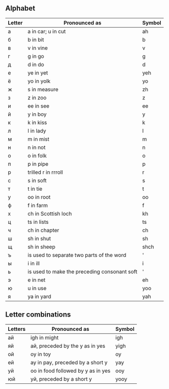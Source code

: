 ## Alphabet
| Letter        | Pronounced as    | Symbol        |
|---------------|------------------|---------------|
|a              |a in car; u in cut|ah
|б              |b in bit|b
|в              |v in vine|v
|г              |g in go|g
|д              |d in do|d
|e              |ye in yet|yeh
|ё              |yo in yolk|yo
|ж              |s in measure|zh
|з              |z in zoo|z
|и              |ee in see|ee
|й              |y in boy|y
|к              |k in kiss|k
|л              |l in lady|l
|м              |m in mist|m
|н              |n in not|n
|o              |o in folk|o
|п              |p in pipe|p
|р              |trilled r in rrroll|r
|с              |s in soft|s
|т              |t in tie|t
|y              |oo in root|oo
|ф              |f in farm|f
|х              |ch in Scottish loch|kh
|ц              |ts in lists|ts
|ч              |ch in chapter|ch
|ш              |sh in shut|sh
|щ              |sh in sheep|shch
|ъ              |is used to separate two parts of the word|'
|ы              |i in ill|i
|ь              |is used to make the preceding consonant soft|'
|э              |e in net|eh
|ю              |u in use|yoo
|я              |ya in yard|yah

## Letter combinations

| Letters       |Pronounced as  | Symbol        |
|---------------|---------------|---------------|
|ай|igh in might|igh
|яй|aй, preceded by the y as in yes|yigh
|ой|oy in toy|oy
|ей|ay in pay, preceded by a short y|yay
|уй|oo in food followed by y as in yes|ooy
|юй|уй, preceded by a short y|yooy
